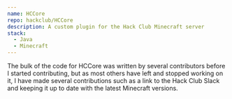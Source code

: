 ```yaml
---
name: HCCore
repo: hackclub/HCCore
description: A custom plugin for the Hack Club Minecraft server
stack:
  - Java
  - Minecraft
---
```


The bulk of the code for HCCore was written by several contributors before I started contributing, but as most others have left and stopped working on it, I have made several contributions such as a link to the Hack Club Slack and keeping it up to date with the latest Minecraft versions.
